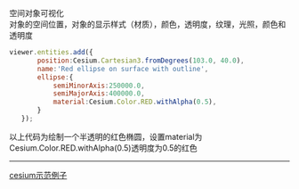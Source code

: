 空间对象可视化     
对象的空间位置，对象的显示样式（材质），颜色，透明度，纹理，光照，颜色和透明度   
```javascript
viewer.entities.add({
       position:Cesium.Cartesian3.fromDegrees(103.0, 40.0),
       name:'Red ellipse on surface with outline',
       ellipse:{
           semiMinorAxis:250000.0,
           semiMajorAxis:400000.0,
           material:Cesium.Color.RED.withAlpha(0.5),
       }
   });
```
以上代码为绘制一个半透明的红色椭圆，设置material为Cesium.Color.RED.withAlpha(0.5)透明度为0.5的红色


___
[cesium示范例子](https://www.jianshu.com/p/c641d0e5b7a1)
